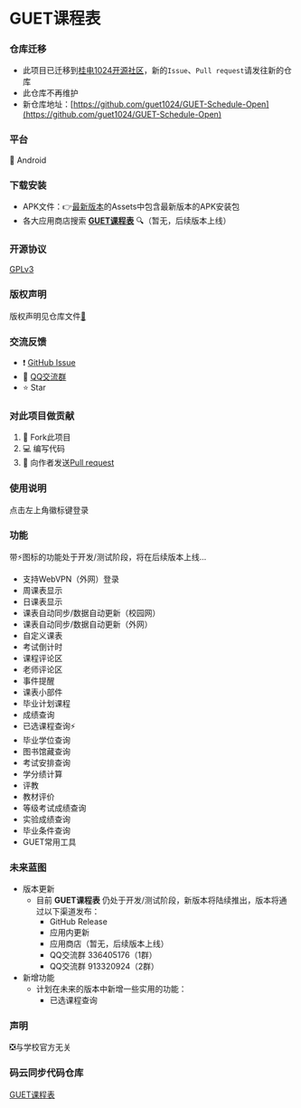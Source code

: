 # GUET课程表

### 仓库迁移

- 此项目已迁移到[桂电1024开源社区](https://github.com/guet1024)，新的`Issue`、`Pull request`请发往新的仓库
- 此仓库不再维护
- 新仓库地址：[https://github.com/guet1024/GUET-Schedule-Open](https://github.com/guet1024/GUET-Schedule-Open)

### 平台

📱 Android

### 下载安装

- APK文件：👉[最新版本](https://github.com/Telephone2019/CourseTable/releases/latest)的Assets中包含最新版本的APK安装包
- 各大应用商店搜索 **<u>GUET课程表</u>** 🔍（暂无，后续版本上线）

### 开源协议

[GPLv3](https://www.gnu.org/licenses/gpl-3.0.html)

### 版权声明

版权声明见仓库文件[📄](https://github.com/Telephone2019/CourseTable/blob/master/COPYRIGHT)

### 交流反馈

- ❗ [GitHub Issue](https://github.com/Telephone2019/CourseTable/issues/new/choose)
- 🐧 [QQ交流群](https://qm.qq.com/cgi-bin/qm/qr?k=LjOFHb-pTST28-QLMqiz5uTcKH-_3h-4&jump_from=webapi)
- ⭐ Star

### 对此项目做贡献

1. 🔗 Fork此项目
2. 💻 编写代码
3. 🧲 向作者发送[Pull request](https://github.com/Telephone2019/CourseTable/compare)

### 使用说明

点击左上角徽标键登录

### 功能

带⚡图标的功能处于开发/测试阶段，将在后续版本上线...

  + 支持WebVPN（外网）登录
  + 周课表显示
  + 日课表显示
  + 课表自动同步/数据自动更新（校园网）
  + 课表自动同步/数据自动更新（外网）
  + 自定义课表
  + 考试倒计时
  + 课程评论区
  + 老师评论区
  + 事件提醒
  + 课表小部件
  + 毕业计划课程
  + 成绩查询
  + 已选课程查询⚡
  + 毕业学位查询
  + 图书馆藏查询
  + 考试安排查询
  + 学分绩计算
  + 评教
  + 教材评价
  + 等级考试成绩查询
  + 实验成绩查询
  + 毕业条件查询
  + GUET常用工具
### 未来蓝图
  + 版本更新
    + 目前 **GUET课程表** 仍处于开发/测试阶段，新版本将陆续推出，版本将通过以下渠道发布：
      + GitHub Release
      + 应用内更新
      + 应用商店（暂无，后续版本上线）
      + QQ交流群 336405176（1群）
      + QQ交流群 913320924（2群）
  + 新增功能
    + 计划在未来的版本中新增一些实用的功能：
      * 已选课程查询

### 声明

❎与学校官方无关

### 码云同步代码仓库

[GUET课程表](https://gitee.com/telephone2019/guet-curriculum)
